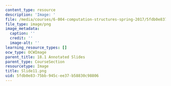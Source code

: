 ```yaml
---
content_type: resource
description: 'Image: '
file: /media/courses/6-004-computation-structures-spring-2017/5fdb0e8375bb945cee37b58830c98806_Slide11.png
file_type: image/png
image_metadata:
  caption: ''
  credit: ''
  image-alt: ''
learning_resource_types: []
ocw_type: OCWImage
parent_title: 18.1 Annotated Slides
parent_type: CourseSection
resourcetype: Image
title: Slide11.png
uid: 5fdb0e83-75bb-945c-ee37-b58830c98806
---
```

